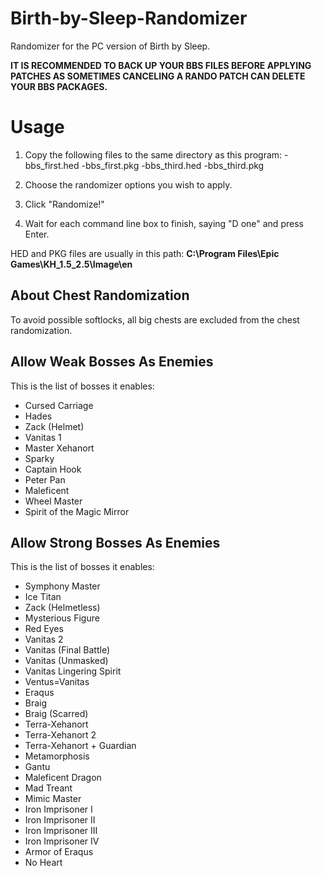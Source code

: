 # Birth-by-Sleep-Randomizer
Randomizer for the PC version of Birth by Sleep.

**IT IS RECOMMENDED TO BACK UP YOUR BBS FILES BEFORE APPLYING PATCHES AS SOMETIMES CANCELING A RANDO PATCH CAN DELETE YOUR BBS PACKAGES.**

# Usage

1. Copy the following files to the same directory as this program:
-bbs_first.hed
-bbs_first.pkg
-bbs_third.hed
-bbs_third.pkg

2. Choose the randomizer options you wish to apply.

3. Click "Randomize!"

4. Wait for each command line box to finish, saying "D
one" and press Enter.

HED and PKG files are usually in this path: **C:\Program Files\Epic Games\KH_1.5_2.5\Image\en**

## About Chest Randomization
To avoid possible softlocks, all big chests are excluded from the chest randomization.

## Allow Weak Bosses As Enemies
This is the list of bosses it enables:
- Cursed Carriage
- Hades
- Zack (Helmet)
- Vanitas 1
- Master Xehanort
- Sparky
- Captain Hook
- Peter Pan
- Maleficent
- Wheel Master
- Spirit of the Magic Mirror

## Allow Strong Bosses As Enemies
This is the list of bosses it enables:
- Symphony Master
- Ice Titan
- Zack (Helmetless)
- Mysterious Figure
- Red Eyes
- Vanitas 2
- Vanitas (Final Battle)
- Vanitas (Unmasked)
- Vanitas Lingering Spirit
- Ventus=Vanitas
- Eraqus
- Braig
- Braig (Scarred)
- Terra-Xehanort
- Terra-Xehanort 2
- Terra-Xehanort + Guardian
- Metamorphosis
- Gantu
- Maleficent Dragon
- Mad Treant
- Mimic Master
- Iron Imprisoner I
- Iron Imprisoner II
- Iron Imprisoner III
- Iron Imprisoner IV
- Armor of Eraqus
- No Heart
